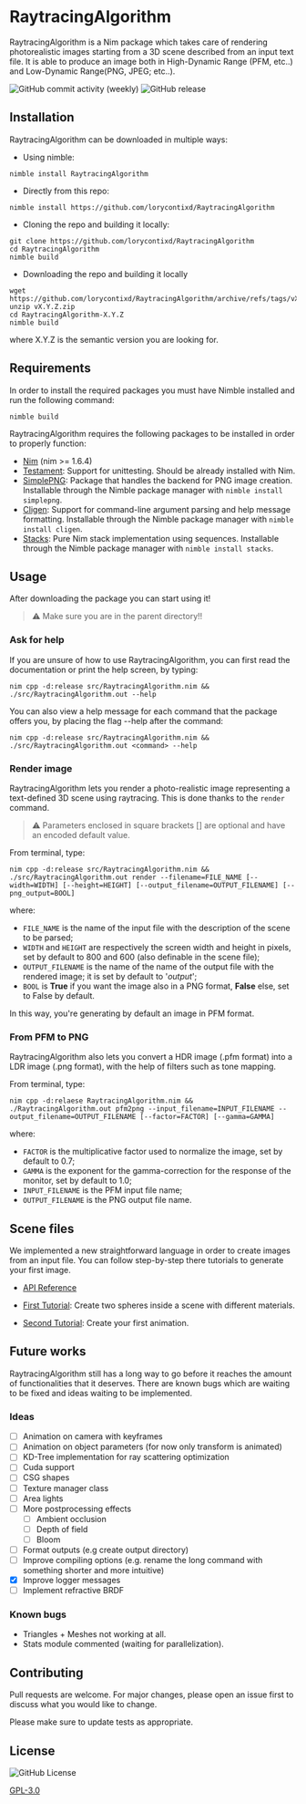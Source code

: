 # RaytracingAlgorithm

RaytracingAlgorithm is a Nim package which takes care of rendering photorealistic images starting from a 3D scene described from an input text file.
It is able to produce an image both in High-Dynamic Range (PFM, etc..) and Low-Dynamic Range(PNG, JPEG; etc..).

![GitHub commit activity (weekly)](https://img.shields.io/github/commit-activity/w/lorycontixd/RaytracingAlgorithm)
![GitHub release](https://img.shields.io/github/v/release/lorycontixd/RaytracingAlgorithm)

## Installation
RaytracingAlgorithm can be downloaded in multiple ways:
- Using nimble:
```
nimble install RaytracingAlgorithm
```
- Directly from this repo:
```
nimble install https://github.com/lorycontixd/RaytracingAlgorithm
```
- Cloning the repo and building it locally:
```
git clone https://github.com/lorycontixd/RaytracingAlgorithm
cd RaytracingAlgorithm
nimble build
```
- Downloading the repo and building it locally
```
wget https://github.com/lorycontixd/RaytracingAlgorithm/archive/refs/tags/vX.Y.Z.zip
unzip vX.Y.Z.zip
cd RaytracingAlgorithm-X.Y.Z
nimble build
```
where X.Y.Z is the semantic version you are looking for.

## Requirements
In order to install the required packages you must have Nimble installed and run the following command:
```
nimble build
```

RaytracingAlgorithm requires the following packages to be installed in order to properly function:
- [Nim](https://nim-lang.org/) (nim >= 1.6.4)
- [Testament](https://nim-lang.org/docs/testament.html): Support for unittesting. Should be already installed with Nim.
- [SimplePNG](https://github.com/jrenner/nim-simplepng): Package that handles the backend for PNG image creation. Installable through the Nimble package manager with ```nimble install simplepng```.
- [Cligen](https://github.com/c-blake/cligen): Support for command-line argument parsing and help message formatting. Installable through the Nimble package manager with ```nimble install cligen```.
- [Stacks](https://github.com/rustomax/nim-stacks): Pure Nim stack implementation using sequences. Installable through the Nimble package manager with ```nimble install stacks```.

## Usage
After downloading the package you can start using it!

> ⚠️ Make sure you are in the parent directory!!

### Ask for help
If you are unsure of how to use RaytracingAlgorithm, you can first read the documentation or print the help screen, by typing:
```
nim cpp -d:release src/RaytracingAlgorithm.nim && ./src/RaytracingAlgorithm.out --help
```

You can also view a help message for each command that the package offers you, by placing the flag --help after the command:

```
nim cpp -d:release src/RaytracingAlgorithm.nim && ./src/RaytracingAlgorithm.out <command> --help
```

### Render image
RaytracingAlgorithm lets you render a photo-realistic image representing a text-defined 3D scene using raytracing. This is done thanks to the ```render``` command.

> ⚠️ Parameters enclosed in square brackets [] are optional and have an encoded default value.

From terminal, type:
```
nim cpp -d:release src/RaytracingAlgorithm.nim && ./src/RaytracingAlgorithm.out render --filename=FILE_NAME [--width=WIDTH] [--height=HEIGHT] [--output_filename=OUTPUT_FILENAME] [--png_output=BOOL]
```
where:
- ```FILE_NAME``` is the name of the input file with the description of the scene to be parsed;
- ```WIDTH``` and ```HEIGHT``` are respectively the screen width and height in pixels, set by default to 800 and 600 (also definable in the scene file);
- ```OUTPUT_FILENAME``` is the name of the name of the output file with the rendered image; it is set by default to '_output_';
- ```BOOL``` is **True** if you want the image also in a PNG format, **False** else, set to False by default.

In this way, you're generating by default an image in PFM format. 

### From PFM to PNG
RaytracingAlgorithm also lets you convert a HDR image (.pfm format) into a LDR image (.png format), with the help of filters such as tone mapping.

From terminal, type:
```
nim cpp -d:relaese RaytracingAlgorithm.nim && ./RaytracingAlgorithm.out pfm2png --input_filename=INPUT_FILENAME --output_filename=OUTPUT_FILENAME [--factor=FACTOR] [--gamma=GAMMA] 
```

where:
- ```FACTOR``` is the multiplicative factor used to normalize the image, set by default to 0.7;
- ```GAMMA``` is the exponent for the gamma-correction for the response of the monitor, set by default to 1.0;
- ```INPUT_FILENAME``` is the PFM input file name;
- ```OUTPUT_FILENAME``` is the PNG output file name.


## Scene files
We implemented a new straightforward language in order to create images from an input file. You can follow step-by-step there tutorials to generate your first image.

- [API Reference](https://github.com/lorycontixd/RaytracingAlgorithm/blob/master/rta.md)

- [First Tutorial](https://github.com/lorycontixd/RaytracingAlgorithm/blob/master/tutorials/firsttutorial.md): Create two spheres inside a scene with different materials.
- [Second Tutorial](https://github.com/lorycontixd/RaytracingAlgorithm/blob/master/tutorials/secondtutorial.md): Create your first animation.

## Future works
RaytracingAlgorithm still has a long way to go before it reaches the amount of functionalities that it deserves. There are known bugs which are waiting to be fixed and ideas waiting to be implemented.

### Ideas
- [ ] Animation on camera with keyframes
- [ ] Animation on object parameters (for now only transform is animated)
- [ ] KD-Tree implementation for ray scattering optimization
- [ ] Cuda support
- [ ] CSG shapes
- [ ] Texture manager class
- [ ] Area lights
- [ ] More postprocessing effects
    - [ ] Ambient occlusion
    - [ ] Depth of field
    - [ ] Bloom
- [ ] Format outputs (e.g create output directory)
- [ ] Improve compiling options (e.g. rename the long command with something shorter and more intuitive)
- [x] Improve logger messages
- [ ] Implement refractive BRDF

### Known bugs
- Triangles + Meshes not working at all.
- Stats module commented (waiting for parallelization).

## Contributing
Pull requests are welcome. For major changes, please open an issue first to discuss what you would like to change.

Please make sure to update tests as appropriate.

## License
![GitHub License](https://img.shields.io/github/license/lorycontixd/RaytracingAlgorithm)

[GPL-3.0](https://choosealicense.com/licenses/gpl-3.0/)
